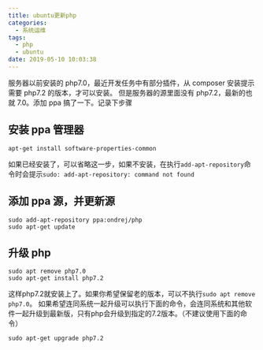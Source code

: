 ```yaml
---
title: ubuntu更新php
categories:
  - 系统运维
tags:
  - php
  - ubuntu
date: 2019-05-10 10:03:38
---
```


服务器以前安装的 php7.0，最近开发任务中有部分插件，从 composer 安装提示需要 php7.2 的版本，才可以安装。
但是服务器的源里面没有 php7.2，最新的也就 7.0。添加 ppa 搞了一下。记录下步骤

## 安装 ppa 管理器

```
apt-get install software-properties-common
```

如果已经安装了，可以省略这一步，如果不安装，在执行`add-apt-repository`命令时会提示`sudo: add-apt-repository: command not found`

## 添加 ppa 源，并更新源

```
sudo add-apt-repository ppa:ondrej/php
sudo apt-get update
```

## 升级 php
```
sudo apt remove php7.0
sudo apt-get install php7.2
```
这样php7.2就安装上了。如果你希望保留老的版本，可以不执行`sudo apt remove php7.0`。
如果希望连同系统一起升级可以执行下面的命令，会连同系统和其他软件一起升级到最新版，只有php会升级到指定的7.2版本。（不建议使用下面的命令）
```
sudo apt-get upgrade php7.2
```

